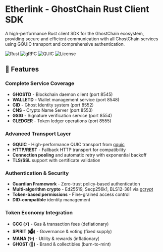 # Etherlink - GhostChain Rust Client SDK

A high-performance Rust client SDK for the GhostChain ecosystem, providing secure and efficient communication with all GhostChain services using GQUIC transport and comprehensive authentication.

![Rust](https://img.shields.io/badge/language-Rust-orange?logo=rust)
![gRPC](https://img.shields.io/badge/protocol-gRPC-blue?logo=grpc)
![QUIC](https://img.shields.io/badge/transport-QUIC%2FHTTP3-teal?logo=quic)
![License](https://img.shields.io/badge/license-Apache--2.0-lightgrey)

## 🚀 Features

### Complete Service Coverage
- **GHOSTD** - Blockchain daemon client (port 8545)
- **WALLETD** - Wallet management service (port 8548)
- **GID** - Ghost Identity system (port 8552)
- **CNS** - Crypto Name Server (port 8553)
- **GSIG** - Signature verification service (port 8554)
- **GLEDGER** - Token ledger operations (port 8555)

### Advanced Transport Layer
- **GQUIC** - High-performance QUIC transport from [gquic](https://github.com/ghostkellz/gquic)
- **HTTP/REST** - Fallback HTTP transport for compatibility
- **Connection pooling** and automatic retry with exponential backoff
- **TLS/SSL** support with certificate validation

### Authentication & Security
- **Guardian Framework** - Zero-trust policy-based authentication
- **Multi-algorithm crypto** - Ed25519, Secp256k1, BLS12-381 via [gcrypt](https://github.com/ghostkellz/gcrypt)
- **Token-based permissions** - Fine-grained access control
- **DID-compatible** identity management

### Token Economy Integration
- **GCC (⚡)** - Gas & transaction fees (deflationary)
- **SPIRIT (🗳️)** - Governance & voting (fixed supply)
- **MANA (✨)** - Utility & rewards (inflationary)
- **GHOST (👻)** - Brand & collectibles (burn-to-mint)
